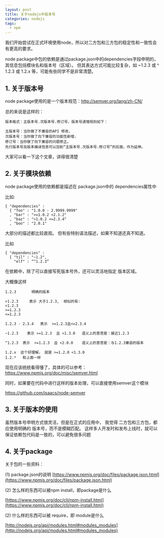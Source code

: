 ```yaml
---
layout: post
title: 关于nodejs中版本号
categories: nodejs
tags:
  - npm
---
```


我们开始尝试在正式环境使用node，所以对二方包和三方包的稳定性和一致性会有更高的要求。


node package中包的依赖是通过package.json中的dependencies字段申明的， 其信息包括模块名和版本号（区域）。
但其表达方式可能比较复杂，如  ~1.2.3 或  ^ 1.2.3 或 1.2.x 等，可能有些同学不是非常清楚。

## 1. 关于版本号

node package使用的是一个版本规范：http://semver.org/lang/zh-CN/

总的来说是这样的：

~~~
版本格式：主版本号.次版本号.修订号，版本号递增规则如下：

主版本号：当你做了不兼容的API 修改，
次版本号：当你做了向下兼容的功能性新增，
修订号：当你做了向下兼容的问题修正。
先行版本号及版本编译信息可以加到“主版本号.次版本号.修订号”的后面，作为延伸。
~~~

大家可以看一下这个文章，讲得很清楚


## 2. 关于模块依赖

 node package使用的依赖都是描述在 package.json中的 dependencies属性中

比如:

~~~
{ "dependencies" :
  { "foo" : "1.0.0 - 2.9999.9999"
  , "bar" : ">=1.0.2 <2.1.2"
  , "baz" : ">1.0.2 <=2.3.4"
  , "boo" : "2.0.1"
~~~


大部分的描述都比较直观。 但有些特别语法描述，如果不知道还真不知道。

比如

~~~
{ "dependencies" :
  { "til" : "~1.2", 
    "elf" : “^1.2.3”
~~~

在依赖中，除了可以直接写死版本号外，还可以灵活地指定 版本区域。  

大概像这样

~~~
1.2.3       明确的版本

>1.2.3     表示 大于1.2.3,  相似的有:
<1.2.3
>=1.2.3
<=1.2.3

1.2.3 - 2.3.4   表示  >=1.2.3且<=2.3.4

~1.2.3    表示 >=1.2.3  且 <1.3.0   语义上的意思是：接近1.2.3

^1.2.3  表示  >=1.2.3  且 <2.0.0    语义上的意思是：与1.2.3兼容的版本  

1.2.x  这个好理解， 就是 >=1.2.0 <1.3.0  
1.2.*   和上面一样
~~~

现在应该统统看得懂了，具体的可以参考：
https://www.npmjs.org/doc/misc/semver.html

同时，如果要在代码中进行这样的版本处理，可以直接使用semver这个模块

https://github.com/isaacs/node-semver

## 3. 关于版本的使用

虽然版本号申明方式很灵活，但是在正式的应用中， 我觉得 二方包和三方包，都应使用明确的 版本号，而不是模糊匹配。
这样多人开发时和发布上线时，就可以保证依赖包代码是一致的，可以避免很多问题

## 4. 关于package

关于包的一些资料：

(1) package.json的说明
[https://www.npmjs.org/doc/files/package.json.html](https://www.npmjs.org/doc/files/package.json.html)

(2) 怎么样的东西可以被npm install，即package是什么

[https://www.npmjs.org/doc/cli/npm-install.html](https://www.npmjs.org/doc/cli/npm-install.html)

(2) 什么样的东西可以被 require，即 module是什么

[http://nodejs.org/api/modules.html#modules_modules](http://nodejs.org/api/modules.html#modules_modules)





